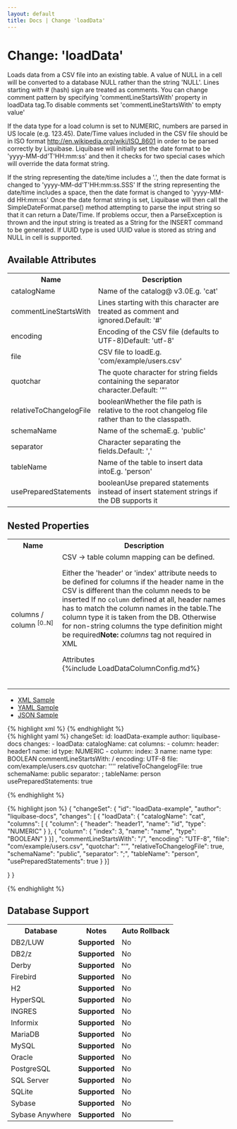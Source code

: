 ```yaml
---
layout: default
title: Docs | Change 'loadData'
---
```


<!-- ====================================================== -->
<!-- GENERATED BY ChangeDocGenerator DO NOT MODIFY MANUALLY -->
<!-- ====================================================== -->

  <script>
  $(function() {
    $( "#changelog-tabs" ).tabs();
  });
</script>

# Change: 'loadData'

Loads data from a CSV file into an existing table. A value of NULL in a cell will be converted to a database NULL rather than the string 'NULL'.
Lines starting with # (hash) sign are treated as comments. You can change comment pattern by specifying 'commentLineStartsWith' property in loadData tag.To disable comments set 'commentLineStartsWith' to empty value'

If the data type for a load column is set to NUMERIC, numbers are parsed in US locale (e.g. 123.45).
Date/Time values included in the CSV file should be in ISO format http://en.wikipedia.org/wiki/ISO_8601 in order to be parsed correctly by Liquibase. Liquibase will initially set the date format to be 'yyyy-MM-dd'T'HH:mm:ss' and then it checks for two special cases which will override the data format string.

If the string representing the date/time includes a '.', then the date format is changed to 'yyyy-MM-dd'T'HH:mm:ss.SSS'
If the string representing the date/time includes a space, then the date format is changed to 'yyyy-MM-dd HH:mm:ss'
Once the date format string is set, Liquibase will then call the SimpleDateFormat.parse() method attempting to parse the input string so that it can return a Date/Time. If problems occur, then a ParseException is thrown and the input string is treated as a String for the INSERT command to be generated.
If UUID type is used UUID value is stored as string and NULL in cell is supported.

## Available Attributes ##

<table class='attribs'>
<tr><th>Name</th><th>Description</th></tr>
<tr><td class="name">catalogName</td><td class="desc">Name of the catalog<span class="right"><span class="since">@ v3.0</span><span class="sample">E.g. <span class="val">&#x27;cat&#x27;</span></span></span></td></tr>
<tr><td class="name">commentLineStartsWith</td><td class="desc">Lines starting with this character are treated as comment and ignored.<span class="right"><span class="default">Default: <span class="val">&#x27;#&#x27;</span></span></span></td></tr>
<tr><td class="name">encoding</td><td class="desc">Encoding of the CSV file (defaults to UTF-8)<span class="right"><span class="default">Default: <span class="val">&#x27;utf-8&#x27;</span></span></span></td></tr>
<tr><td class="name" required>file</td><td class="desc">CSV file to load<span class="right"><span class="sample">E.g. <span class="val">&#x27;com/example/users.csv&#x27;</span></span></span></td></tr>
<tr><td class="name">quotchar</td><td class="desc">The quote character for string fields containing the separator character.<span class="right"><span class="default">Default: <span class="val">&#x27;&quot;&#x27;</span></span></span></td></tr>
<tr><td class="name">relativeToChangelogFile</td><td class="desc"><span class="type">boolean</span>Whether the file path is relative to the root changelog file rather than to the classpath.<span class="right"></span></td></tr>
<tr><td class="name">schemaName</td><td class="desc">Name of the schema<span class="right"><span class="sample">E.g. <span class="val">&#x27;public&#x27;</span></span></span></td></tr>
<tr><td class="name">separator</td><td class="desc">Character separating the fields.<span class="right"><span class="default">Default: <span class="val">&#x27;,&#x27;</span></span></span></td></tr>
<tr><td class="name" required>tableName</td><td class="desc">Name of the table to insert data into<span class="right"><span class="sample">E.g. <span class="val">&#x27;person&#x27;</span></span></span></td></tr>
<tr><td class="name">usePreparedStatements</td><td class="desc"><span class="type">boolean</span>Use prepared statements instead of insert statement strings if the DB supports it<span class="right"></span></td></tr>
</table>

## Nested Properties ##

<table id="nestedProps" class="attribs">
<tr><th>Name</th><th>Description</th></tr><tr><td class="name">columns&nbsp;/ <span class="right">column&nbsp;<sup>[0..N]</sup></span></td><td class="desc">CSV -> table column mapping can be defined.

Either the 'header' or 'index' attribute needs to be defined for columns if the header name in the CSV is different than the column needs to be inserted
If no `column` defined at all, header names has to match the column names in the table.The column type it is taken from the DB. Otherwise for non-string columns the type definition might be required<span class="right"><b>Note:</b> <i>columns</i> tag not required in XML</span><div class="header">Attributes</div><table id="nestedAttrs">{%include LoadDataColumnConfig.md%}</table></td></tr>
</table><div id='changelog-tabs'>
<ul>
    <li><a href="#tab-xml">XML Sample</a></li>
    <li><a href="#tab-yaml">YAML Sample</a></li>
    <li><a href="#tab-json">JSON Sample</a></li>
  </ul>
<div id='tab-xml'>
{% highlight xml %}
<changeSet author="liquibase-docs" id="loadData-example">
    <loadData catalogName="cat"
            commentLineStartsWith="/"
            encoding="UTF-8"
            file="com/example/users.csv"
            quotchar="'"
            relativeToChangelogFile="true"
            schemaName="public"
            separator=";"
            tableName="person"
            usePreparedStatements="true">
        <column header="header1"
                name="id"
                type="NUMERIC"/>
        <column index="3"
                name="name"
                type="BOOLEAN"/>
    </loadData>
</changeSet>
{% endhighlight %}
</div>
<div id='tab-yaml'>
{% highlight yaml %}
changeSet:
  id: loadData-example
  author: liquibase-docs
  changes:
  - loadData:
      catalogName: cat
      columns:
      - column:
          header: header1
          name: id
          type: NUMERIC
      - column:
          index: 3
          name: name
          type: BOOLEAN
      commentLineStartsWith: /
      encoding: UTF-8
      file: com/example/users.csv
      quotchar: ''''
      relativeToChangelogFile: true
      schemaName: public
      separator: ;
      tableName: person
      usePreparedStatements: true

{% endhighlight %}
</div>
<div id='tab-json'>
{% highlight json %}
{
  "changeSet": {
    "id": "loadData-example",
    "author": "liquibase-docs",
    "changes": [
      {
        "loadData": {
          "catalogName": "cat",
          "columns": [
            {
              "column": {
                "header": "header1",
                "name": "id",
                "type": "NUMERIC"
              }
            },
            {
              "column": {
                "index": 3,
                "name": "name",
                "type": "BOOLEAN"
              }
            }]
          ,
          "commentLineStartsWith": "/",
          "encoding": "UTF-8",
          "file": "com/example/users.csv",
          "quotchar": "'",
          "relativeToChangelogFile": true,
          "schemaName": "public",
          "separator": ";",
          "tableName": "person",
          "usePreparedStatements": true
        }
      }]
    
  }
}

{% endhighlight %}
</div>
</div>


## Database Support

<table style='border:1;'>
<tr><th>Database</th><th>Notes</th><th>Auto Rollback</th></tr>
<tr><td>DB2/LUW</td><td><b>Supported</b></td><td>No</td></tr>
<tr><td>DB2/z</td><td><b>Supported</b></td><td>No</td></tr>
<tr><td>Derby</td><td><b>Supported</b></td><td>No</td></tr>
<tr><td>Firebird</td><td><b>Supported</b></td><td>No</td></tr>
<tr><td>H2</td><td><b>Supported</b></td><td>No</td></tr>
<tr><td>HyperSQL</td><td><b>Supported</b></td><td>No</td></tr>
<tr><td>INGRES</td><td><b>Supported</b></td><td>No</td></tr>
<tr><td>Informix</td><td><b>Supported</b></td><td>No</td></tr>
<tr><td>MariaDB</td><td><b>Supported</b></td><td>No</td></tr>
<tr><td>MySQL</td><td><b>Supported</b></td><td>No</td></tr>
<tr><td>Oracle</td><td><b>Supported</b></td><td>No</td></tr>
<tr><td>PostgreSQL</td><td><b>Supported</b></td><td>No</td></tr>
<tr><td>SQL Server</td><td><b>Supported</b></td><td>No</td></tr>
<tr><td>SQLite</td><td><b>Supported</b></td><td>No</td></tr>
<tr><td>Sybase</td><td><b>Supported</b></td><td>No</td></tr>
<tr><td>Sybase Anywhere</td><td><b>Supported</b></td><td>No</td></tr>
</table>
